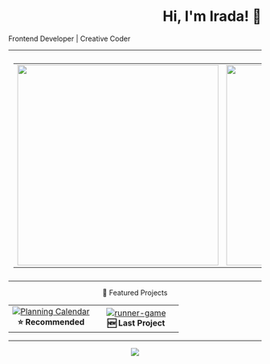 <div>
<h1 align="right">Hi, I'm Irada! 👋</h1>
<p style="size: 40px;">Frontend Developer | Creative Coder</p>
</div>

---

<table align="center" style="padding: 10px;">
  <tr>
    <td>
      <img src="https://github-readme-stats.vercel.app/api?username=Ira4a&show_icons=true&theme=dark" width="400" />
    </td>
    <td>
      <img src="https://github-readme-stats.vercel.app/api/top-langs/?username=Ira4a&layout=compact&theme=dark" width=400" />
    </td>
  </tr>
</table>

---
<p align="center">📁 Featured Projects</p>

<table align="center">
  <tr>
    <td align="center" width="50%">
      <a href="https://github.com/Ira4a/Planning-calendar">
        <img src="https://github-readme-stats.vercel.app/api/pin/?username=Ira4a&repo=Planning-calendar&theme=dark&cache_seconds=3600" alt="Planning Calendar" />
      </a>
      <br />
      <strong>⭐ Recommended</strong>
    </td>
    <td align="center" width="50%">
      <a href="https://github.com/Ira4a/runner-game">
        <img src="https://github-readme-stats.vercel.app/api/pin/?username=Ira4a&repo=runner-game&theme=dark&cache_seconds=3600" alt="runner-game" />
      </a>
      <br />
      <strong>🆕 Last Project</strong>
    </td>
  </tr>
</table>

---

<p align="center">
  <img src="https://github-readme-activity-graph.vercel.app/graph?username=Ira4a&theme=github&hide_border=true&area=true&color=000000&line=000000&point=000000&bg_color=00000000" />
</p> 

